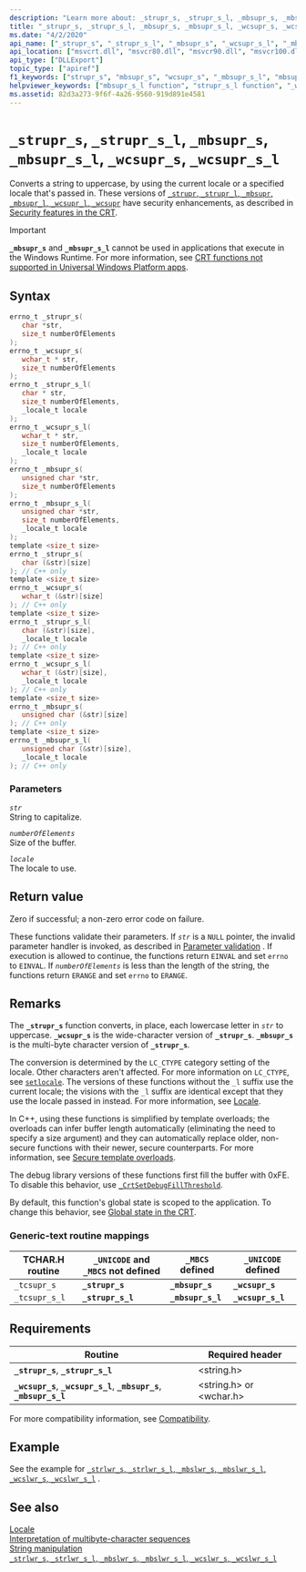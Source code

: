 ```yaml
---
description: "Learn more about: _strupr_s, _strupr_s_l, _mbsupr_s, _mbsupr_s_l, _wcsupr_s, _wcsupr_s_l"
title: "_strupr_s, _strupr_s_l, _mbsupr_s, _mbsupr_s_l, _wcsupr_s, _wcsupr_s_l"
ms.date: "4/2/2020"
api_name: ["_strupr_s", "_strupr_s_l", "_mbsupr_s", "_wcsupr_s_l", "_mbsupr_s_l", "_wcsupr_s", "_o__mbsupr_s", "_o__mbsupr_s_l", "_o__strupr_s", "_o__strupr_s_l", "_o__wcsupr_s", "_o__wcsupr_s_l"]
api_location: ["msvcrt.dll", "msvcr80.dll", "msvcr90.dll", "msvcr100.dll", "msvcr100_clr0400.dll", "msvcr110.dll", "msvcr110_clr0400.dll", "msvcr120.dll", "msvcr120_clr0400.dll", "ucrtbase.dll", "api-ms-win-crt-multibyte-l1-1-0.dll", "api-ms-win-crt-string-l1-1-0.dll", "api-ms-win-crt-private-l1-1-0.dll"]
api_type: ["DLLExport"]
topic_type: ["apiref"]
f1_keywords: ["strupr_s", "mbsupr_s", "wcsupr_s", "_mbsupr_s_l", "mbsupr_s_l", "wcsupr_s_l", "_wcsupr_s", "_tcsupr_s_l", "_mbsupr_s", "_tcsupr_s", "strupr_s_l", "_wcsupr_s_l", "_strupr_s", "_strupr_s_l"]
helpviewer_keywords: ["mbsupr_s_l function", "strupr_s_l function", "_wcsupr_s_l function", "_tcsupr_s_l function", "mbsupr_s function", "_wcsupr_s function", "uppercase, converting strings to", "tcsupr_s function", "string conversion [C++], case", "strupr_s function", "wcsupr_s_l function", "_mbsupr_s function", "_mbsupr_s_l function", "_strupr_s_l function", "tcsupr_s_l function", "strings [C++], case", "converting case, CRT functions", "_tcsupr_s function", "strings [C++], converting case", "_strupr_s function", "wcsupr_s function"]
ms.assetid: 82d3a273-9f6f-4a26-9560-919d891e4581
---
```

# `_strupr_s`, `_strupr_s_l`, `_mbsupr_s`, `_mbsupr_s_l`, `_wcsupr_s`, `_wcsupr_s_l`

Converts a string to uppercase, by using the current locale or a specified locale that's passed in. These versions of [`_strupr`, `_strupr_l`, `_mbsupr`, `_mbsupr_l`, `_wcsupr_l`, `_wcsupr`](strupr-strupr-l-mbsupr-mbsupr-l-wcsupr-l-wcsupr.md) have security enhancements, as described in [Security features in the CRT](../security-features-in-the-crt.md).

> [!IMPORTANT]
> **`_mbsupr_s`** and **`_mbsupr_s_l`** cannot be used in applications that execute in the Windows Runtime. For more information, see [CRT functions not supported in Universal Windows Platform apps](../../cppcx/crt-functions-not-supported-in-universal-windows-platform-apps.md).

## Syntax

```C
errno_t _strupr_s(
   char *str,
   size_t numberOfElements
);
errno_t _wcsupr_s(
   wchar_t * str,
   size_t numberOfElements
);
errno_t _strupr_s_l(
   char * str,
   size_t numberOfElements,
   _locale_t locale
);
errno_t _wcsupr_s_l(
   wchar_t * str,
   size_t numberOfElements,
   _locale_t locale
);
errno_t _mbsupr_s(
   unsigned char *str,
   size_t numberOfElements
);
errno_t _mbsupr_s_l(
   unsigned char *str,
   size_t numberOfElements,
   _locale_t locale
);
template <size_t size>
errno_t _strupr_s(
   char (&str)[size]
); // C++ only
template <size_t size>
errno_t _wcsupr_s(
   wchar_t (&str)[size]
); // C++ only
template <size_t size>
errno_t _strupr_s_l(
   char (&str)[size],
   _locale_t locale
); // C++ only
template <size_t size>
errno_t _wcsupr_s_l(
   wchar_t (&str)[size],
   _locale_t locale
); // C++ only
template <size_t size>
errno_t _mbsupr_s(
   unsigned char (&str)[size]
); // C++ only
template <size_t size>
errno_t _mbsupr_s_l(
   unsigned char (&str)[size],
   _locale_t locale
); // C++ only
```

### Parameters

*`str`*\
String to capitalize.

*`numberOfElements`*\
Size of the buffer.

*`locale`*\
The locale to use.

## Return value

Zero if successful; a non-zero error code on failure.

These functions validate their parameters. If *`str`* is a `NULL` pointer, the invalid parameter handler is invoked, as described in [Parameter validation](../parameter-validation.md) . If execution is allowed to continue, the functions return `EINVAL` and set `errno` to `EINVAL`. If *`numberOfElements`* is less than the length of the string, the functions return `ERANGE` and set `errno` to `ERANGE`.

## Remarks

The **`_strupr_s`** function converts, in place, each lowercase letter in *`str`* to uppercase. **`_wcsupr_s`** is the wide-character version of **`_strupr_s`**. **`_mbsupr_s`** is the multi-byte character version of **`_strupr_s`**.

The conversion is determined by the `LC_CTYPE` category setting of the locale. Other characters aren't affected. For more information on `LC_CTYPE`, see [`setlocale`](setlocale-wsetlocale.md). The versions of these functions without the `_l` suffix use the current locale; the visions with the `_l` suffix are identical except that they use the locale passed in instead. For more information, see [Locale](../locale.md).

In C++, using these functions is simplified by template overloads; the overloads can infer buffer length automatically (eliminating the need to specify a size argument) and they can automatically replace older, non-secure functions with their newer, secure counterparts. For more information, see [Secure template overloads](../secure-template-overloads.md).

The debug library versions of these functions first fill the buffer with 0xFE. To disable this behavior, use [`_CrtSetDebugFillThreshold`](crtsetdebugfillthreshold.md).

By default, this function's global state is scoped to the application. To change this behavior, see [Global state in the CRT](../global-state.md).

### Generic-text routine mappings

| TCHAR.H routine | `_UNICODE` and `_MBCS` not defined | `_MBCS` defined | `_UNICODE` defined |
|---|---|---|---|
| `_tcsupr_s` | **`_strupr_s`** | **`_mbsupr_s`** | **`_wcsupr_s`** |
| `_tcsupr_s_l` | **`_strupr_s_l`** | **`_mbsupr_s_l`** | **`_wcsupr_s_l`** |

## Requirements

| Routine | Required header |
|---|---|
| **`_strupr_s`**, **`_strupr_s_l`** | \<string.h> |
| **`_wcsupr_s`**, **`_wcsupr_s_l`**, **`_mbsupr_s`**, **`_mbsupr_s_l`** | \<string.h> or \<wchar.h> |

For more compatibility information, see [Compatibility](../compatibility.md).

## Example

See the example for [`_strlwr_s`, `_strlwr_s_l`, `_mbslwr_s`, `_mbslwr_s_l`, `_wcslwr_s`, `_wcslwr_s_l`](strlwr-s-strlwr-s-l-mbslwr-s-mbslwr-s-l-wcslwr-s-wcslwr-s-l.md) .

## See also

[Locale](../locale.md)\
[Interpretation of multibyte-character sequences](../interpretation-of-multibyte-character-sequences.md)\
[String manipulation](../string-manipulation-crt.md)\
[`_strlwr_s`, `_strlwr_s_l`, `_mbslwr_s`, `_mbslwr_s_l`, `_wcslwr_s`, `_wcslwr_s_l`](strlwr-s-strlwr-s-l-mbslwr-s-mbslwr-s-l-wcslwr-s-wcslwr-s-l.md)
